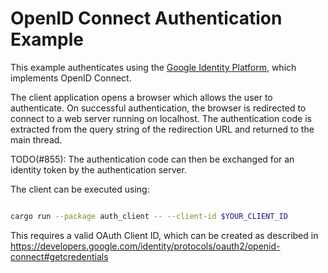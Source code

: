 # OpenID Connect Authentication Example

This example authenticates using the
[Google Identity Platform](https://developers.google.com/identity/), which
implements OpenID Connect.

The client application opens a browser which allows the user to authenticate. On
successful authentication, the browser is redirected to connect to a web server
running on localhost. The authentication code is extracted from the query string
of the redirection URL and returned to the main thread.

TODO(#855): The authentication code can then be exchanged for an identity token
by the authentication server.

The client can be executed using:

```bash

cargo run --package auth_client -- --client-id $YOUR_CLIENT_ID

```

This requires a valid OAuth Client ID, which can be created as described in
https://developers.google.com/identity/protocols/oauth2/openid-connect#getcredentials
